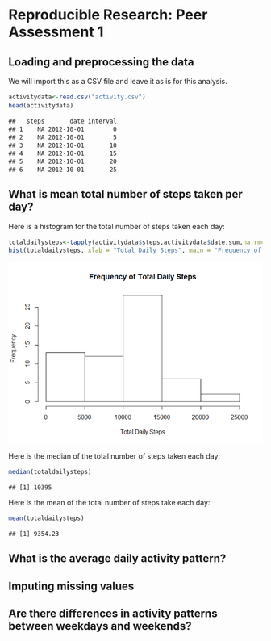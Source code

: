 # Reproducible Research: Peer Assessment 1


## Loading and preprocessing the data

We will import this as a CSV file and leave it as is for this analysis. 


```r
activitydata<-read.csv("activity.csv")
head(activitydata)
```

```
##   steps       date interval
## 1    NA 2012-10-01        0
## 2    NA 2012-10-01        5
## 3    NA 2012-10-01       10
## 4    NA 2012-10-01       15
## 5    NA 2012-10-01       20
## 6    NA 2012-10-01       25
```

## What is mean total number of steps taken per day?

Here is a histogram for the total number of steps taken each day:


```r
totaldailysteps<-tapply(activitydata$steps,activitydata$date,sum,na.rm=T)
hist(totaldailysteps, xlab = "Total Daily Steps", main = "Frequency of Total Daily Steps")
```

![](PA1_template_files/figure-html/unnamed-chunk-2-1.png) 

Here is the median of the total number of steps taken each day:


```r
median(totaldailysteps)
```

```
## [1] 10395
```

Here is the mean of the total number of steps take each day:

```r
mean(totaldailysteps)
```

```
## [1] 9354.23
```
## What is the average daily activity pattern?



## Imputing missing values



## Are there differences in activity patterns between weekdays and weekends?
